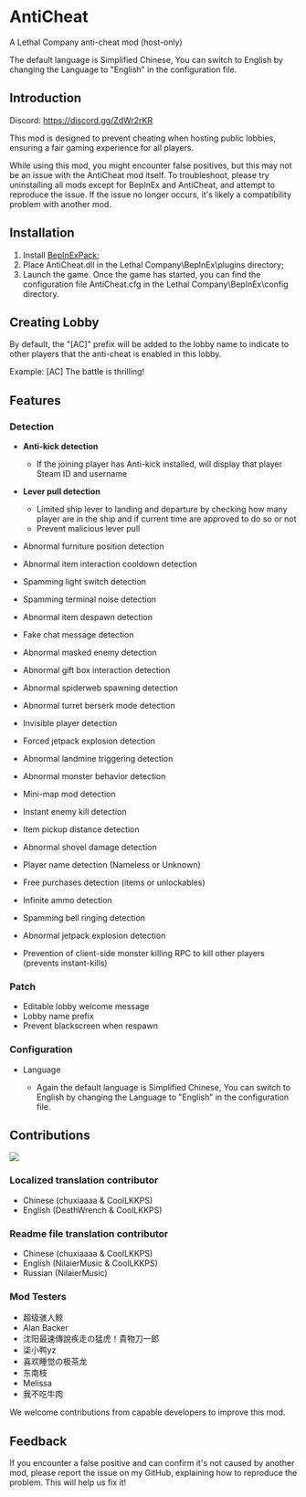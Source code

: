 # AntiCheat

A Lethal Company anti-cheat mod (host-only)

The default language is Simplified Chinese, You can switch to English by changing the Language to "English" in the configuration file.

## Introduction

Discord: https://discord.gg/ZdWr2rKR

This mod is designed to prevent cheating when hosting public lobbies, ensuring a fair gaming experience for all players.

While using this mod, you might encounter false positives, but this may not be an issue with the AntiCheat mod itself. To troubleshoot, please try uninstalling all mods except for BepInEx and AntiCheat, and attempt to reproduce the issue. If the issue no longer occurs, it's likely a compatibility problem with another mod.

## Installation

1. Install [BepInExPack](https://thunderstore.io/c/lethal-company/p/BepInEx/BepInExPack);
2. Place AntiCheat.dll in the Lethal Company\BepInEx\plugins directory;
3. Launch the game. Once the game has started, you can find the configuration file AntiCheat.cfg in the Lethal Company\BepInEx\config directory.

## Creating Lobby
By default, the "[AC]" prefix will be added to the lobby name to indicate to other players that the anti-cheat is enabled in this lobby.

Example:
[AC] The battle is thrilling!

## Features

### Detection

* **Anti-kick detection**

  * If the joining player has Anti-kick installed, will display that player Steam ID and username

* **Lever pull detection**

  * Limited ship lever to landing and departure by checking how many player are in the ship and if current time are approved to do so or not
  * Prevent malicious lever pull

* Abnormal furniture position detection
* Abnormal item interaction cooldown detection
* Spamming light switch detection
* Spamming terminal noise detection
* Abnormal item despawn detection
* Fake chat message detection
* Abnormal masked enemy detection
* Abnormal gift box interaction detection
* Abnormal spiderweb spawning detection
* Abnormal turret berserk mode detection
* Invisible player detection
* Forced jetpack explosion detection
* Abnormal landmine triggering detection
* Abnormal monster behavior detection
* Mini-map mod detection
* Instant enemy kill detection
* Item pickup distance detection
* Abnormal shovel damage detection
* Player name detection (Nameless or Unknown)
* Free purchases detection (items or unlockables)
* Infinite ammo detection
* Spamming bell ringing detection
* Abnormal jetpack explosion detection
* Prevention of client-side monster killing RPC to kill other players (prevents instant-kills)

### Patch

* Editable lobby welcome message
* Lobby name prefix
* Prevent blackscreen when respawn

### Configuration

* Language

  * Again the default language is Simplified Chinese, You can switch to English by changing the Language to "English" in the configuration file.

## Contributions
<a href="https://github.com/chuxiaaaa/AntiCheat/graphs/contributors">
  <img src="https://contrib.rocks/image?repo=chuxiaaaa/AntiCheat" />
</a>

### Localized translation contributor

* Chinese (chuxiaaaa & CoolLKKPS)
* English (DeathWrench & CoolLKKPS)

### Readme file translation contributor

* Chinese (chuxiaaaa & CoolLKKPS)
* English (NilaierMusic & CoolLKKPS)
* Russian (NilaierMusic)

### Mod Testers
* 超级骇人鲸 
* Alan Backer
* 沈阳最速傳說疾走の猛虎！貴物刀一郎
* 柒小鸭yz
* 喜欢睡觉の极茶龙 
* 东南枝
* Melissa
* 我不吃牛肉

We welcome contributions from capable developers to improve this mod.

## Feedback
If you encounter a false positive and can confirm it's not caused by another mod, please report the issue on my GitHub, explaining how to reproduce the problem. This will help us fix it!
